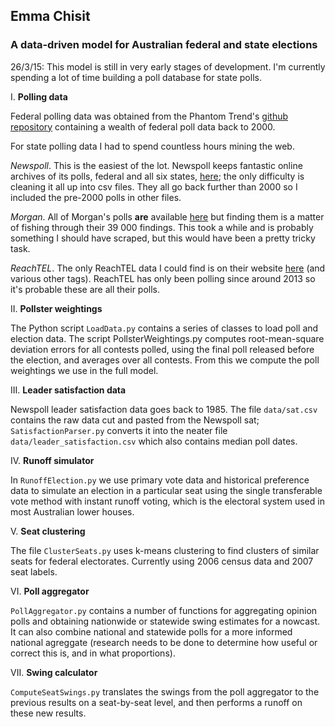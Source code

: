 ## Emma Chisit
### A data-driven model for Australian federal and state elections

26/3/15: This model is still in very early stages of development. I'm currently spending a lot of time building a poll database for state polls. 

I. **Polling data**

Federal polling data was obtained from the Phantom Trend's [github repository](https://github.com/PhantomTrend/ptcode) containing a wealth of federal poll data back to 2000. 

For state polling data I had to spend countless hours mining the web. 

*Newspoll*. This is the easiest of the lot. Newspoll keeps fantastic online archives of its polls, federal and all six states, [here](http://polling.newspoll.com.au/cgi-bin/polling//display_poll_data.pl?url_caller=trend); the only difficulty is cleaning it all up into csv files. They all go back further than 2000 so I included the pre-2000 polls in other files. 

*Morgan*. All of Morgan's polls **are** available [here](http://www.roymorgan.com/findings) but finding them is a matter of fishing through their 39 000 findings. This took a while and is probably something I should have scraped, but this would have been a pretty tricky task. 

*ReachTEL*. The only ReachTEL data I could find is on their website [here](https://www.reachtel.com.au/blog/category/tags/new-south-wales) (and various other tags). ReachTEL has only been polling since around 2013 so it's probable these are all their polls.

II. **Pollster weightings**

The Python script `LoadData.py` contains a series of classes to load poll and election data. The script PollsterWeightings.py computes root-mean-square deviation errors for all contests polled, using the final poll released before the election, and averages over all contests. From this we compute the poll weightings we use in the full model. 

III. **Leader satisfaction data**

Newspoll leader satisfaction data goes back to 1985. The file `data/sat.csv` contains the raw data cut and pasted from the Newspoll sat; `SatisfactionParser.py` converts it into the neater file `data/leader_satisfaction.csv` which also contains median poll dates. 

IV. **Runoff simulator**

In `RunoffElection.py` we use primary vote data and historical preference data to simulate an election in a particular seat using the single transferable vote method with instant runoff voting, which is the electoral system used in most Australian lower houses. 

V. **Seat clustering**

The file `ClusterSeats.py` uses k-means clustering to find clusters of similar seats for federal electorates. Currently using 2006 census data and 2007 seat labels. 

VI. **Poll aggregator**

`PollAggregator.py` contains a number of functions for aggregating opinion polls and obtaining nationwide or statewide swing estimates for a nowcast. It can also combine national and statewide polls for a more informed national agreggate (research needs to be done to determine how useful or correct this is, and in what proportions). 

VII. **Swing calculator**

`ComputeSeatSwings.py` translates the swings from the poll aggregator to the previous results on a seat-by-seat level, and then performs a runoff on these new results.  
